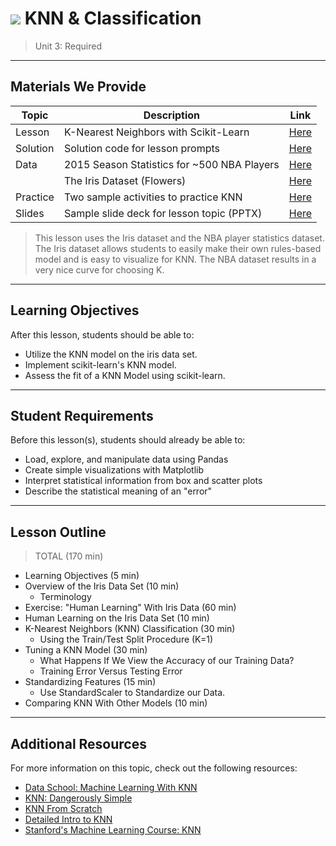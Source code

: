 # ![](https://ga-dash.s3.amazonaws.com/production/assets/logo-9f88ae6c9c3871690e33280fcf557f33.png) KNN & Classification

> Unit 3: Required

---

## Materials We Provide

| Topic | Description | Link |
| --- | --- | --- |
| Lesson | K-Nearest Neighbors with Scikit-Learn | [Here](./knn_with_sklearn.ipynb) |
| Solution  | Solution code for lesson prompts | [Here](./solution-code/knn_with_sklearn-solution.ipynb) |
| Data | 2015 Season Statistics for ~500 NBA Players | [Here](./data/NBA_players_2015.csv) |
|  | The Iris Dataset (Flowers) | [Here](./data/iris.data) |
| Practice | Two sample activities to practice KNN | [Here](./practice/) |
| Slides | Sample slide deck for lesson topic (PPTX)| [Here](./slides/) |


> This lesson uses the Iris dataset and the NBA player statistics dataset. The Iris dataset allows students to easily make their own rules-based model and is easy to visualize for KNN. The NBA dataset results in a very nice curve for choosing K.


---

## Learning Objectives

After this lesson, students should be able to:
- Utilize the KNN model on the iris data set.
- Implement scikit-learn's KNN model.
- Assess the fit of a KNN Model using scikit-learn.

---

## Student Requirements

Before this lesson(s), students should already be able to:
- Load, explore, and manipulate data using Pandas
- Create simple visualizations with Matplotlib
- Interpret statistical information from box and scatter plots
- Describe the statistical meaning of an "error"

----

## Lesson Outline

> TOTAL (170 min)
- Learning Objectives (5 min)
- Overview of the Iris Data Set (10 min)
  - Terminology
- Exercise: "Human Learning" With Iris Data (60 min)
- Human Learning on the Iris Data Set (10 min)
- K-Nearest Neighbors (KNN) Classification  (30 min)
  - Using the Train/Test Split Procedure (K=1)
- Tuning a KNN Model (30 min)
  - What Happens If We View the Accuracy of our Training Data?
  - Training Error Versus Testing Error
- Standardizing Features (15 min)
  - Use StandardScaler to Standardize our Data.
- Comparing KNN With Other Models (10 min)

---

## Additional Resources

For more information on this topic, check out the following resources:

- [Data School: Machine Learning With KNN](http://blog.kaggle.com/2015/04/30/scikit-learn-video-4-model-training-and-prediction-with-k-nearest-neighbors/)
- [KNN: Dangerously Simple](https://mathbabe.org/2013/04/04/k-nearest-neighbors-dangerously-simple/)
- [KNN From Scratch](http://machinelearningmastery.com/tutorial-to-implement-k-nearest-neighbors-in-python-from-scratch/)
- [Detailed Intro to KNN](https://saravananthirumuruganathan.wordpress.com/2010/05/17/a-detailed-introduction-to-k-nearest-neighbor-knn-algorithm/)
- [Stanford's Machine Learning Course: KNN](http://cs231n.github.io/classification/#nn)

